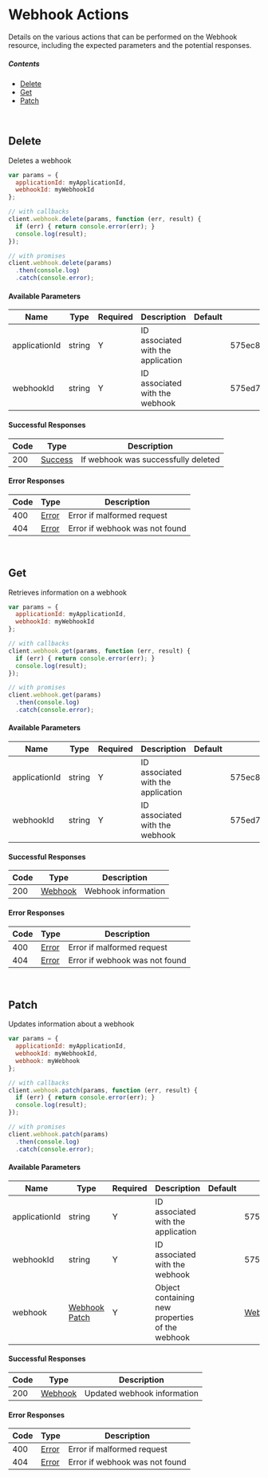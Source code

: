 # Webhook Actions

Details on the various actions that can be performed on the
Webhook resource, including the expected
parameters and the potential responses.

##### Contents

*   [Delete](#delete)
*   [Get](#get)
*   [Patch](#patch)

<br/>

## Delete

Deletes a webhook

```javascript
var params = {
  applicationId: myApplicationId,
  webhookId: myWebhookId
};

// with callbacks
client.webhook.delete(params, function (err, result) {
  if (err) { return console.error(err); }
  console.log(result);
});

// with promises
client.webhook.delete(params)
  .then(console.log)
  .catch(console.error);
```

#### Available Parameters

| Name | Type | Required | Description | Default | Example |
| ---- | ---- | -------- | ----------- | ------- | ------- |
| applicationId | string | Y | ID associated with the application |  | 575ec8687ae143cd83dc4a97 |
| webhookId | string | Y | ID associated with the webhook |  | 575ed78e7ae143cd83dc4aab |

#### Successful Responses

| Code | Type | Description |
| ---- | ---- | ----------- |
| 200 | [Success](_schemas.md#success) | If webhook was successfully deleted |

#### Error Responses

| Code | Type | Description |
| ---- | ---- | ----------- |
| 400 | [Error](_schemas.md#error) | Error if malformed request |
| 404 | [Error](_schemas.md#error) | Error if webhook was not found |

<br/>

## Get

Retrieves information on a webhook

```javascript
var params = {
  applicationId: myApplicationId,
  webhookId: myWebhookId
};

// with callbacks
client.webhook.get(params, function (err, result) {
  if (err) { return console.error(err); }
  console.log(result);
});

// with promises
client.webhook.get(params)
  .then(console.log)
  .catch(console.error);
```

#### Available Parameters

| Name | Type | Required | Description | Default | Example |
| ---- | ---- | -------- | ----------- | ------- | ------- |
| applicationId | string | Y | ID associated with the application |  | 575ec8687ae143cd83dc4a97 |
| webhookId | string | Y | ID associated with the webhook |  | 575ed78e7ae143cd83dc4aab |

#### Successful Responses

| Code | Type | Description |
| ---- | ---- | ----------- |
| 200 | [Webhook](_schemas.md#webhook) | Webhook information |

#### Error Responses

| Code | Type | Description |
| ---- | ---- | ----------- |
| 400 | [Error](_schemas.md#error) | Error if malformed request |
| 404 | [Error](_schemas.md#error) | Error if webhook was not found |

<br/>

## Patch

Updates information about a webhook

```javascript
var params = {
  applicationId: myApplicationId,
  webhookId: myWebhookId,
  webhook: myWebhook
};

// with callbacks
client.webhook.patch(params, function (err, result) {
  if (err) { return console.error(err); }
  console.log(result);
});

// with promises
client.webhook.patch(params)
  .then(console.log)
  .catch(console.error);
```

#### Available Parameters

| Name | Type | Required | Description | Default | Example |
| ---- | ---- | -------- | ----------- | ------- | ------- |
| applicationId | string | Y | ID associated with the application |  | 575ec8687ae143cd83dc4a97 |
| webhookId | string | Y | ID associated with the webhook |  | 575ed78e7ae143cd83dc4aab |
| webhook | [Webhook Patch](_schemas.md#webhook-patch) | Y | Object containing new properties of the webhook |  | [Webhook Patch Example](_schemas.md#webhook-patch-example) |

#### Successful Responses

| Code | Type | Description |
| ---- | ---- | ----------- |
| 200 | [Webhook](_schemas.md#webhook) | Updated webhook information |

#### Error Responses

| Code | Type | Description |
| ---- | ---- | ----------- |
| 400 | [Error](_schemas.md#error) | Error if malformed request |
| 404 | [Error](_schemas.md#error) | Error if webhook was not found |
